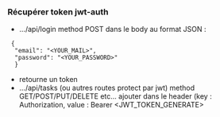 ### Récupérer token jwt-auth

- .../api/login method POST dans le body au format JSON : 
``` 
 {
  "email": "<YOUR_MAIL>",
  "password": "<YOUR_PASSWORD>"
  } 
  ```
- retourne un token 
- .../api/tasks (ou autres routes protect par jwt) method GET/POST/PUT/DELETE etc... ajouter dans le header (key : Authorization, value : Bearer <JWT_TOKEN_GENERATE> 